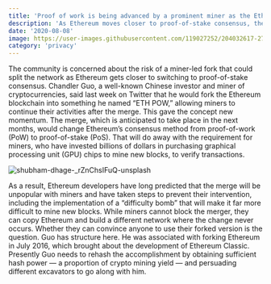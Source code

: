 ```yaml
---
title: 'Proof of work is being advanced by a prominent miner as the Ethereum merger draws near.'
description: 'As Ethereum moves closer to proof-of-stake consensus, the community is concerned about the possibility of a miner-led fork splitting the network.'
date: '2020-08-08'
image: https://user-images.githubusercontent.com/119027252/204032617-277569d6-1f35-4772-aae9-83a858cfd188.png
category: 'privacy'
---
```


The community is concerned about the risk of a miner-led fork that could split the network as Ethereum gets closer to switching to proof-of-stake consensus. Chandler Guo, a well-known Chinese investor and miner of cryptocurrencies, said last week on Twitter that he would fork the Ethereum blockchain into something he named “ETH POW,” allowing miners to continue their activities after the merge. This gave the concept new momentum. The merge, which is anticipated to take place in the next months, would change Ethereum’s consensus method from proof-of-work (PoW) to proof-of-stake (PoS). That will do away with the requirement for miners, who have invested billions of dollars in purchasing graphical processing unit (GPU) chips to mine new blocks, to verify transactions.

![shubham-dhage-_rZnChsIFuQ-unsplash](https://user-images.githubusercontent.com/119027252/204039952-c09514a7-4208-4e29-9fe6-77a762726df9.jpg)

As a result, Ethereum developers have long predicted that the merge will be unpopular with miners and have taken steps to prevent their intervention, including the implementation of a “difficulty bomb” that will make it far more difficult to mine new blocks. While miners cannot block the merger, they can copy Ethereum and build a different network where the change never occurs. Whether they can convince anyone to use their forked version is the question. Guo has structure here. He was associated with forking Ethereum in July 2016, which brought about the development of Ethereum Classic. Presently Guo needs to rehash the accomplishment by obtaining sufficient hash power — a proportion of crypto mining yield — and persuading different excavators to go along with him.
